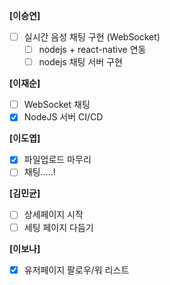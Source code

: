 **[이승연]**

- [ ]  실시간 음성 채팅 구현 (WebSocket)
    - [ ]  nodejs + react-native 연동
    - [ ]  nodejs 채팅 서버 구현

**[이재순]**

- [ ]  WebSocket 채팅
- [x]  NodeJS 서버 CI/CD

**[이도엽]**

- [x]  파일업로드 마무리
- [ ]  채팅…..!

**[김민균]**

- [ ]  상세페이지 시작
- [ ]  세팅 페이지 다듬기

**[이보나]**

- [x]  유저페이지 팔로우/워 리스트